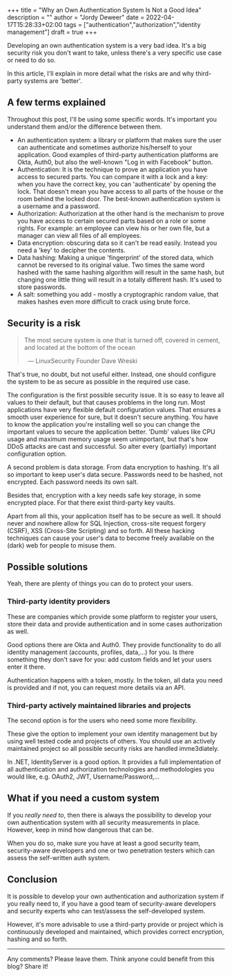 +++
title = "Why an Own Authentication System Is Not a Good Idea"
description = ""
author = "Jordy Deweer"
date = 2022-04-17T15:28:33+02:00
tags = ["authentication","authorization","identity management"]
draft = true
+++

Developing an own authentication system is a very bad idea. It's a big security risk you don't want to take, unless there's a very specific use case or need to do so.

In this article, I'll explain in more detail what the risks are and why third-party systems are 'better'.

## A few terms explained

Throughout this post, I'll be using some specific words. It's important you understand them and/or the difference between them.

* An authentication system: a library or platform that makes sure the user can authenticate and sometimes authorize his/herself to your application. Good examples of third-party authentication platforms are Okta, Auth0, but also the well-known "Log in with Facebook" button.
* Authentication: It is the technique to prove an application you have access to secured parts. You can compare it with a lock and a key: when you have the correct key, you can 'authenticate' by opening the lock. That doesn't mean you have access to all parts of the house or the room behind the locked door. The best-known authentication system is a username and a password.
* Authorization: Authorization at the other hand is the mechanism to prove you have access to certain secured parts based on a role or some rights. For example: an employee can view his or her own file, but a manager can view all files of all employees.
* Data encryption: obscuring data so it can't be read easily. Instead you need a 'key' to decipher the contents.
* Data hashing: Making a unique 'fingerprint' of the stored data, which cannot be reversed to its original value. Two times the same word hashed with the same hashing algorithm will result in the same hash, but changing one little thing will result in a totally different hash. It's used to store passwords.
* A salt: something you add - mostly a cryptographic random value, that makes hashes even more difficult to crack using brute force.

## Security is a risk

> The most secure system is one that is turned off, covered in cement, and located at the bottom of the ocean
>
> &nbsp;&nbsp;&mdash; LinuxSecurity Founder Dave Wreski

That's true, no doubt, but not useful either. Instead, one should configure the system to be as secure as possible in the required use case.

The configuration is the first possible security issue. It is so easy to leave all values to their default, but that causes problems in the long run. Most applications have very flexible default configuration values. That ensures a smooth user experience for sure, but it doesn't secure anything. You have to know the application you're installing well so you can change the important values to secure the application better. 'Dumb' values like CPU usage and maximum memory usage seem unimportant, but that's how DDoS attacks are cast and successful. So alter every (partially) important configuration option.

A second problem is data storage. From data encryption to hashing. It's all so important to keep user's data secure. Passwords need to be hashed, not encrypted. Each password needs its own salt.

Besides that, encryption with a key needs safe key storage, in some encrypted place. For that there exist third-party key vaults.

Apart from all this, your application itself has to be secure as well. It should never and nowhere allow for SQL Injection, cross-site request forgery (CSRF), XSS (Cross-Site Scripting) and so forth. All these hacking techniques can cause your user's data to become freely available on the (dark) web for people to misuse them.

## Possible solutions

Yeah, there are plenty of things you can do to protect your users.

### Third-party identity providers

These are companies which provide some platform to register your users, store their data and provide authentication and in some cases authorization as well.

Good options there are Okta and Auth0.  They provide functionality to do all identity management (accounts, profiles, data,...) for you. Is there something they don't save for you: add custom fields and let your users enter it there.

Authentication happens with a token, mostly. In the token, all data you need is provided and if not, you can request more details via an API.

### Third-party actively maintained libraries and projects

The second option is for the users who need some more flexibility.

These give the option to implement your own identity management but by using well tested code and projects of others. You should use an actively maintained project so all possible security risks are handled imme3diately.

In .NET, IdentityServer is a good option. It provides a full implementation of all authentication and authorization technologies and methodologies you would like, e.g. OAuth2, JWT, Username/Password,...

## What if you need a custom system

If you _really need to_, then there is always the possibility to develop your own authentication system with all security measurements in place. However, keep in mind how dangerous that can be.

When you do so, make sure you have at least a good security team, security-aware developers and one or two penetration testers which can assess the self-written auth system.

## Conclusion

It is possible to develop your own authentication and authorization system if you really need to, if you have a good team of security-aware developers and security experts who can test/assess the self-developed system.

However, it's more advisable to use a third-party provide or project which is continuously developed and maintained, which provides correct encryption, hashing and so forth.

<hr />

Any comments? Please leave them. Think anyone could benefit from this blog? Share it!